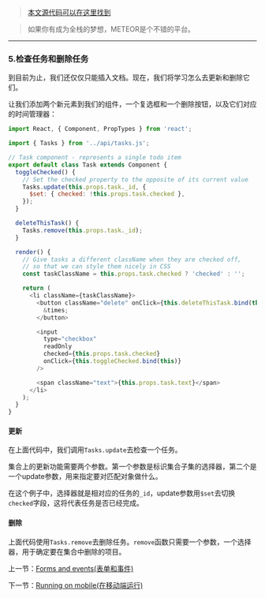 > [本文源代码可以在这里找到](https://github.com/meteor/simple-todos-react)

> 如果你有成为全栈的梦想，METEOR是个不错的平台。

---

### 5.检查任务和删除任务

到目前为止，我们还仅仅只能插入文档。现在，我们将学习怎么去更新和删除它们。

让我们添加两个新元素到我们的组件，一个复选框和一个删除按钮，以及它们对应的时间管理器：

```javascript
import React, { Component, PropTypes } from 'react';

import { Tasks } from '../api/tasks.js';

// Task component - represents a single todo item
export default class Task extends Component {
  toggleChecked() {
    // Set the checked property to the opposite of its current value
    Tasks.update(this.props.task._id, {
      $set: { checked: !this.props.task.checked },
    });
  }

  deleteThisTask() {
    Tasks.remove(this.props.task._id);
  }

  render() {
    // Give tasks a different className when they are checked off,
    // so that we can style them nicely in CSS
    const taskClassName = this.props.task.checked ? 'checked' : '';

    return (
      <li className={taskClassName}>
        <button className="delete" onClick={this.deleteThisTask.bind(this)}>
          &times;
        </button>

        <input
          type="checkbox"
          readOnly
          checked={this.props.task.checked}
          onClick={this.toggleChecked.bind(this)}
        />

        <span className="text">{this.props.task.text}</span>
      </li>
    );
  }
}
```

#### 更新

在上面代码中，我们调用`Tasks.update`去检查一个任务。

集合上的更新功能需要两个参数。第一个参数是标识集合子集的选择器，第二个是一个update参数，用来指定要对匹配对象做什么。

在这个例子中，选择器就是相对应的任务的`_id`，update参数用`$set`去切换`checked`字段，这将代表任务是否已经完成。

#### 删除

上面代码使用`Tasks.remove`去删除任务。`remove`函数只需要一个参数，一个选择器，用于确定要在集合中删除的项目。

上一节：[Forms and events(表单和事件)](https://github.com/rockjins/Meteor-Tutorials/blob/master/React/04-Forms-and-events.md)

下一节：[Running on mobile(在移动端运行)](https://github.com/rockjins/Meteor-Tutorials/blob/master/React/06-Running-on-mobile.md)
